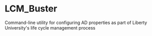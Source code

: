 # LCM_Buster
Command-line utility for configuring AD properties as part of Liberty University's life cycle management process
